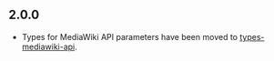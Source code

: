 
## 2.0.0

- Types for MediaWiki API parameters have been moved to [types-mediawiki-api](https://github.com/wikimedia-gadgets/types-mediawiki-api).
